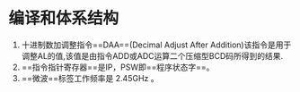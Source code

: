 # 编译和体系结构
1. 十进制数加调整指令==DAA==(Decimal Adjust After Addition)该指令是用于调整AL的值,该值是由指令ADD或ADC运算二个压缩型BCD码所得到的结果.
2. ==指令指针寄存器==是IP，PSW即==程序状态字==。
3. ==微波==标签工作频率是 2.45GHz 。